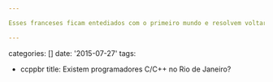 ```yaml
---

Esses franceses ficam entediados com o primeiro mundo e resolvem voltar às suas origens na Argélia, passar alguns perrengues. No meio vários números músicas impressionantes da cultura local e Lubna Azabal fazendo uma louca sem roteiro e muita energia. Há uma sequência particularmente arrebatadora no final quanto ela participa de uma roda de candomblé ou algo do tipo.

---
```

categories: []
date: '2015-07-27'
tags:
- ccppbr
title: Existem programadores C/C++ no Rio de Janeiro?
